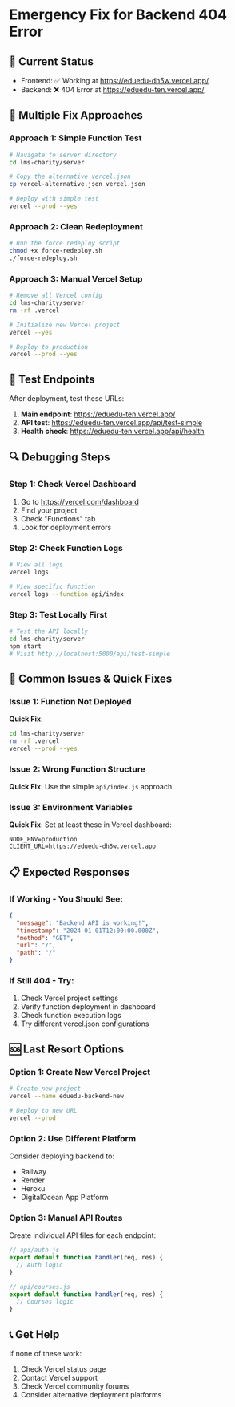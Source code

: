 # Emergency Fix for Backend 404 Error

## 🚨 Current Status
- Frontend: ✅ Working at https://eduedu-dh5w.vercel.app/
- Backend: ❌ 404 Error at https://eduedu-ten.vercel.app/

## 🔧 Multiple Fix Approaches

### Approach 1: Simple Function Test
```bash
# Navigate to server directory
cd lms-charity/server

# Copy the alternative vercel.json
cp vercel-alternative.json vercel.json

# Deploy with simple test
vercel --prod --yes
```

### Approach 2: Clean Redeployment
```bash
# Run the force redeploy script
chmod +x force-redeploy.sh
./force-redeploy.sh
```

### Approach 3: Manual Vercel Setup
```bash
# Remove all Vercel config
cd lms-charity/server
rm -rf .vercel

# Initialize new Vercel project
vercel --yes

# Deploy to production
vercel --prod --yes
```

## 🧪 Test Endpoints

After deployment, test these URLs:

1. **Main endpoint**: https://eduedu-ten.vercel.app/
2. **API test**: https://eduedu-ten.vercel.app/api/test-simple
3. **Health check**: https://eduedu-ten.vercel.app/api/health

## 🔍 Debugging Steps

### Step 1: Check Vercel Dashboard
1. Go to https://vercel.com/dashboard
2. Find your project
3. Check "Functions" tab
4. Look for deployment errors

### Step 2: Check Function Logs
```bash
# View all logs
vercel logs

# View specific function
vercel logs --function api/index
```

### Step 3: Test Locally First
```bash
# Test the API locally
cd lms-charity/server
npm start
# Visit http://localhost:5000/api/test-simple
```

## 🚨 Common Issues & Quick Fixes

### Issue 1: Function Not Deployed
**Quick Fix**: 
```bash
cd lms-charity/server
rm -rf .vercel
vercel --prod --yes
```

### Issue 2: Wrong Function Structure
**Quick Fix**: Use the simple `api/index.js` approach

### Issue 3: Environment Variables
**Quick Fix**: Set at least these in Vercel dashboard:
```
NODE_ENV=production
CLIENT_URL=https://eduedu-dh5w.vercel.app
```

## 📋 Expected Responses

### If Working - You Should See:
```json
{
  "message": "Backend API is working!",
  "timestamp": "2024-01-01T12:00:00.000Z",
  "method": "GET",
  "url": "/",
  "path": "/"
}
```

### If Still 404 - Try:
1. Check Vercel project settings
2. Verify function deployment in dashboard
3. Check function execution logs
4. Try different vercel.json configurations

## 🆘 Last Resort Options

### Option 1: Create New Vercel Project
```bash
# Create new project
vercel --name eduedu-backend-new

# Deploy to new URL
vercel --prod
```

### Option 2: Use Different Platform
Consider deploying backend to:
- Railway
- Render
- Heroku
- DigitalOcean App Platform

### Option 3: Manual API Routes
Create individual API files for each endpoint:
```javascript
// api/auth.js
export default function handler(req, res) {
  // Auth logic
}

// api/courses.js  
export default function handler(req, res) {
  // Courses logic
}
```

## 📞 Get Help

If none of these work:
1. Check Vercel status page
2. Contact Vercel support
3. Check Vercel community forums
4. Consider alternative deployment platforms 